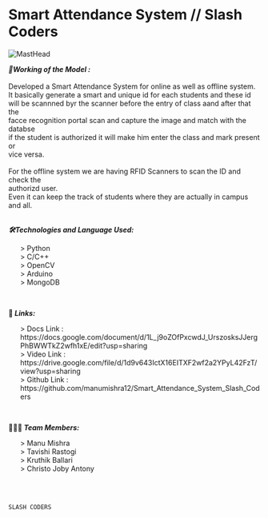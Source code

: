 # Smart Attendance System // Slash Coders

![MastHead](https://github.com/manumishra12/Smart_Attendance_System_Slash_Coders/blob/main/Banner.jpg)


<p>
  
  <i><b> 🧮Working of the Model :</b></i><br>
  <br>
  Developed a Smart Attendance System for online as well as offline system. <br>
  It basically generate a smart and unique id for each students and these id <br>
  will be scannned byr the scanner before the entry of class aand after that the <br>
  facce recognition portal scan and capture the image and match with the databse <br>
  if the student is authorized it will make him enter the class and mark present or <br> vice versa.<br>
  <br>
  For the offline system we are having RFID Scanners to scan the ID and check the <br> authorizd user.<br>
  Even it can keep the track of students where they are actually in campus and all.
  <br><br>
  
  <i><b> 🛠Technologies and Language Used:</b></i>
  <ul>
  > Python <br>
  > C/C++  <br>
  > OpenCV <br>
  > Arduino <br>
  > MongoDB <br>
  </ul>
  
  
  <br>
  
   📎<i><b> Links:<br></b></i>
  <ul>
  > Docs Link   :  https://docs.google.com/document/d/1L_j9oZOfPxcwdJ_UrszosksJJergPhBWWTkZ2wfh1xE/edit?usp=sharing <br>
  > Video Link  :  https://drive.google.com/file/d/1d9v643IctX16EITXF2wf2a2YPyL42FzT/view?usp=sharing <br>
  > Github Link :  https://github.com/manumishra12/Smart_Attendance_System_Slash_Coders
  </ul>
  
  
  <br>

  👨🏻‍💻<i><b> Team Members:<br></b></i>
  <ul>
  > Manu Mishra<br>
  > Tavishi Rastogi<br>
  > Kruthik Ballari<br>
  > Christo Joby Antony
  </ul> 
  
</p>

<BR>
<BR>

```c   
SLASH CODERS
```
